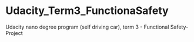 # Udacity_Term3_FunctionaSafety
Udacity nano degree program (self driving car), term 3 - Functional Safety-Project
